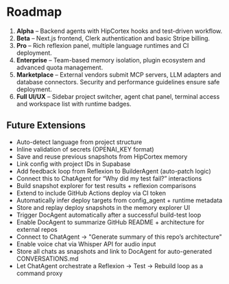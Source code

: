 # Roadmap

1. **Alpha** – Backend agents with HipCortex hooks and test-driven workflow.
2. **Beta** – Next.js frontend, Clerk authentication and basic Stripe billing.
3. **Pro** – Rich reflexion panel, multiple language runtimes and CI deployment.
4. **Enterprise** – Team-based memory isolation, plugin ecosystem and advanced quota management.
5. **Marketplace** – External vendors submit MCP servers, LLM adapters and database connectors. Security and performance guidelines ensure safe deployment.
6. **Full UI/UX** – Sidebar project switcher, agent chat panel, terminal access and workspace list with runtime badges.

## Future Extensions

- Auto-detect language from project structure
- Inline validation of secrets (OPENAI_KEY format)
- Save and reuse previous snapshots from HipCortex memory
- Link config with project IDs in Supabase
- Add feedback loop from Reflexion to BuilderAgent (auto-patch logic)
- Connect this to ChatAgent for “Why did my test fail?” interactions
- Build snapshot explorer for test results + reflexion comparisons
- Extend to include GitHub Actions deploy via CI token
- Automatically infer deploy targets from config_agent + runtime metadata
- Store and replay deploy snapshots in the memory explorer UI
- Trigger DocAgent automatically after a successful build-test loop
- Enable DocAgent to summarize GitHub README + architecture for external repos
- Connect to ChatAgent → "Generate summary of this repo’s architecture"
- Enable voice chat via Whisper API for audio input
- Store all chats as snapshots and link to DocAgent for auto-generated CONVERSATIONS.md
- Let ChatAgent orchestrate a Reflexion → Test → Rebuild loop as a command proxy
